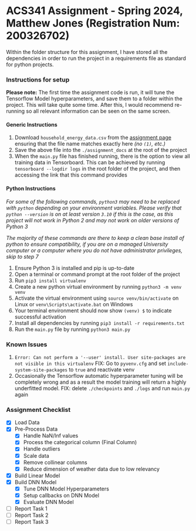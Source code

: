 # ACS341 Assignment - Spring 2024, Matthew Jones (Registration Num: 200326702)

Within the folder structure for this assignment, I have stored all the dependencies in order to run the project in a
requirements file as standard for python projects.

### Instructions for setup

**Please note:** The first time the assignment code is run, it will tune the Tensorflow Model hyperparameters, and save them to a folder within the project.
This will take
quite some time. After this, I would recommend re-running so all relevant information can be
seen on the same screen.

#### Generic Instructions

1. Download `household_energy_data.csv` from the [assignment page](https://vle.shef.ac.uk/webapps/blackboard/content/listContent.jsp?course_id=_107288_1&content_id=_6604809_1&mode=reset) ensuring that the file name matches exactly here *(no `(1)`, etc.)*
2. Save the above file into the `./assignment_docs` at the root of the project
3. When the `main.py` file has finished running, there is the option to view all training data in Tensorboard. This can be achieved by running `tensorboard --logdir logs` in the root folder of the project, and then accessing the link that this command provides

#### Python Instructions

*For some of the following commands, `python3` may need to be replaced with `python` depending on your environment variables. Please verify that `python --version` is on at least version `3.10` if this is the case, as this project will not work in Python 2 and may not work on older versions of Python 3*

*The majority of these commands are there to keep a clean base install of python to ensure compatibility, if you are on a managed University computer or a computer where you do not have administrator privileges, skip to step 7*

1. Ensure Python 3 is installed and pip is up-to-date
2. Open a terminal or command prompt at the root folder of the project
3. Run `pip3 install virtualenv`
4. Create a new python virtual environment by running `python3 -m venv venv`
5. Activate the virtual environment using `source venv/bin/activate` on Linux or `venv\Scripts\activate.bat` on Windows
6. Your terminal environment should now show `(venv) $` to indicate successful activation 
7. Install all dependencies by running `pip3 install -r requirements.txt`
8. Run the `main.py` file by running `python3 main.py`

### Known Issues
1. `Error: Can not perform a '--user' install. User site-packages are not visible in this virtualenv` FIX: Go to `pyvenv.cfg` and set `include-system-site-packages` to `true` and reactivate venv
2. Occasionally the Tensorflow automatic hyperparameter tuning will be completely wrong and as a result the model training will return a highly underfitted model. FIX: delete `./checkpoints` and `./logs` and run `main.py` again

### Assignment Checklist
- [x] Load Data
- [x] Pre-Process Data
  - [x] Handle NaN/Inf values
  - [x] Process the categorical column (Final Column)
  - [x] Handle outliers
  - [x] Scale data
  - [x] Remove collinear columns
  - [x] Reduce dimension of weather data due to low relevancy
- [x] Build Linear Model
- [x] Build DNN Model
  - [x] Tune DNN Model Hyperparameters
  - [x] Setup callbacks on DNN Model
  - [x] Evaluate DNN Model
- [ ] Report Task 1
- [ ] Report Task 2
- [ ] Report Task 3
